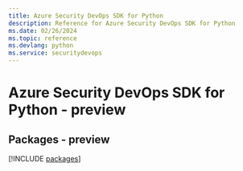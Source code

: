 ```yaml
---
title: Azure Security DevOps SDK for Python
description: Reference for Azure Security DevOps SDK for Python
ms.date: 02/26/2024
ms.topic: reference
ms.devlang: python
ms.service: securitydevops
---
```

# Azure Security DevOps SDK for Python - preview
## Packages - preview
[!INCLUDE [packages](security-devops-index.md)]
